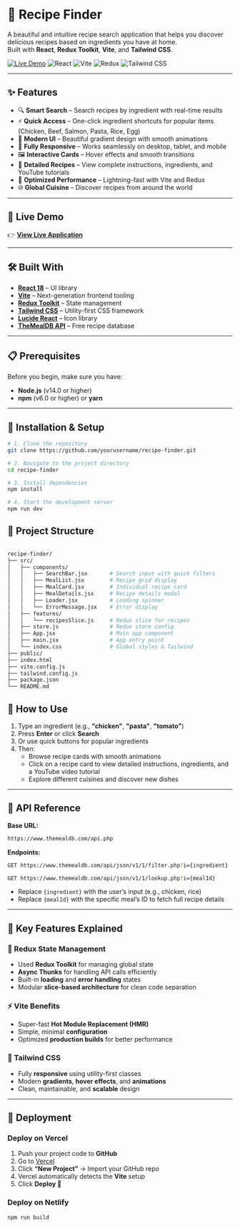 # 🍳 Recipe Finder

A beautiful and intuitive recipe search application that helps you discover delicious recipes based on ingredients you have at home.  
Built with **React**, **Redux Toolkit**, **Vite**, and **Tailwind CSS**.

[![Live Demo](https://img.shields.io/badge/demo-online-green.svg)](https://recipy-finder-one.vercel.app/)
![React](https://img.shields.io/badge/React-18.x-61DAFB?logo=react)
![Vite](https://img.shields.io/badge/Vite-5.x-646CFF?logo=vite)
![Redux](https://img.shields.io/badge/Redux-Toolkit-764ABC?logo=redux)
![Tailwind CSS](https://img.shields.io/badge/Tailwind-CSS-38B2AC?logo=tailwind-css)

---

## ✨ Features

- 🔍 **Smart Search** – Search recipes by ingredient with real-time results  
- ⚡ **Quick Access** – One-click ingredient shortcuts for popular items (Chicken, Beef, Salmon, Pasta, Rice, Egg)  
- 🎨 **Modern UI** – Beautiful gradient design with smooth animations  
- 📱 **Fully Responsive** – Works seamlessly on desktop, tablet, and mobile  
- 🖼️ **Interactive Cards** – Hover effects and smooth transitions  
- 📖 **Detailed Recipes** – View complete instructions, ingredients, and YouTube tutorials  
- 🎯 **Optimized Performance** – Lightning-fast with Vite and Redux  
- 🌐 **Global Cuisine** – Discover recipes from around the world  

---

## 🚀 Live Demo

👉 **[View Live Application](https://recipy-finder-one.vercel.app/)**  

---

## 🛠️ Built With

- **[React 18](https://react.dev/)** – UI library  
- **[Vite](https://vitejs.dev/)** – Next-generation frontend tooling  
- **[Redux Toolkit](https://redux-toolkit.js.org/)** – State management  
- **[Tailwind CSS](https://tailwindcss.com/)** – Utility-first CSS framework  
- **[Lucide React](https://lucide.dev/)** – Icon library  
- **[TheMealDB API](https://www.themealdb.com/)** – Free recipe database  

---

## 📋 Prerequisites

Before you begin, make sure you have:  
- **Node.js** (v14.0 or higher)  
- **npm** (v6.0 or higher) or **yarn**

---

## 🔧 Installation & Setup

```bash
# 1. Clone the repository
git clone https://github.com/yourusername/recipe-finder.git

# 2. Navigate to the project directory
cd recipe-finder

# 3. Install dependencies
npm install

# 4. Start the development server
npm run dev

```
## 📁 Project Structure
```bash

recipe-finder/
├── src/
│   ├── components/
│   │   ├── SearchBar.jsx       # Search input with quick filters
│   │   ├── MealList.jsx        # Recipe grid display
│   │   ├── MealCard.jsx        # Individual recipe card
│   │   ├── MealDetails.jsx     # Recipe details modal
│   │   ├── Loader.jsx          # Loading spinner
│   │   └── ErrorMessage.jsx    # Error display
│   ├── features/
│   │   └── recipesSlice.js     # Redux slice for recipes
│   ├── store.js                # Redux store config
│   ├── App.jsx                 # Main app component
│   ├── main.jsx                # App entry point
│   └── index.css               # Global styles & Tailwind
├── public/
├── index.html
├── vite.config.js
├── tailwind.config.js
├── package.json
└── README.md
```

## 🎯 How to Use

1. Type an ingredient (e.g., **"chicken"**, **"pasta"**, **"tomato"**)
2. Press **Enter** or click **Search**
3. Or use quick buttons for popular ingredients  
4. Then:
   - Browse recipe cards with smooth animations  
   - Click on a recipe card to view detailed instructions, ingredients, and a YouTube video tutorial  
   - Explore different cuisines and discover new dishes  

---

## 🔑 API Reference

**Base URL:**  
```bash
https://www.themealdb.com/api.php
```

**Endpoints:**
```bash
GET https://www.themealdb.com/api/json/v1/1/filter.php?i={ingredient}

GET https://www.themealdb.com/api/json/v1/1/lookup.php?i={mealId}
```


- Replace `{ingredient}` with the user’s input (e.g., chicken, rice)
- Replace `{mealId}` with the specific meal’s ID to fetch full recipe details

---

## 🎨 Key Features Explained

### 🧩 Redux State Management
- Used **Redux Toolkit** for managing global state  
- **Async Thunks** for handling API calls efficiently  
- Built-in **loading** and **error handling** states  
- Modular **slice-based architecture** for clean code separation  

### ⚡ Vite Benefits
- Super-fast **Hot Module Replacement (HMR)**  
- Simple, minimal **configuration**  
- Optimized **production builds** for better performance  

### 🎨 Tailwind CSS
- Fully **responsive** using utility-first classes  
- Modern **gradients**, **hover effects**, and **animations**  
- Clean, maintainable, and **scalable** design  

---

## 🚀 Deployment

### Deploy on **Vercel**
1. Push your project code to **GitHub**
2. Go to [Vercel](https://vercel.com)
3. Click **“New Project”** → Import your GitHub repo  
4. Vercel automatically detects the **Vite** setup  
5. Click **Deploy 🎉**  

### Deploy on **Netlify**
```bash
npm run build
```

